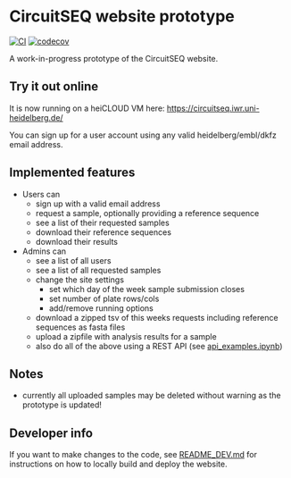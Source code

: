 # CircuitSEQ website prototype

[![CI](https://github.com/ssciwr/circuit_seq/actions/workflows/ci.yml/badge.svg)](https://github.com/ssciwr/circuit_seq/actions/workflows/ci.yml)
[![codecov](https://codecov.io/gh/ssciwr/circuit_seq/branch/main/graph/badge.svg?token=Z8fyKbjrHd)](https://codecov.io/gh/ssciwr/circuit_seq)

A work-in-progress prototype of the CircuitSEQ website.

## Try it out online

It is now running on a heiCLOUD VM here: https://circuitseq.iwr.uni-heidelberg.de/

You can sign up for a user account using any valid heidelberg/embl/dkfz email address.

## Implemented features

- Users can
  - sign up with a valid email address
  - request a sample, optionally providing a reference sequence
  - see a list of their requested samples
  - download their reference sequences
  - download their results
- Admins can
  - see a list of all users
  - see a list of all requested samples
  - change the site settings
    - set which day of the week sample submission closes
    - set number of plate rows/cols
    - add/remove running options
  - download a zipped tsv of this weeks requests including reference sequences as fasta files
  - upload a zipfile with analysis results for a sample
  - also do all of the above using a REST API (see [api_examples.ipynb](https://github.com/ssciwr/circuit_seq/blob/main/notebooks/api_examples.ipynb))

## Notes

- currently all uploaded samples may be deleted without warning as the prototype is updated!

## Developer info

If you want to make changes to the code, see [README_DEV.md](README_DEV.md) for instructions on how to locally build and deploy the website.
